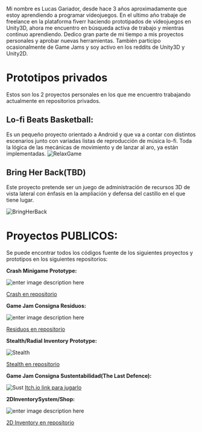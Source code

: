 ﻿
Mi nombre es Lucas Gariador, desde hace 3 años aproximadamente que estoy aprendiendo a programar videojuegos. En el ultimo año trabaje de freelance en la plataforma fiverr haciendo prototipados de videojuegos en Unity3D, ahora me encuentro en búsqueda activa de trabajo y mientras continuo aprendiendo. Dedico gran parte de mi tiempo a mis proyectos personales y aprobar nuevas herramientas. También participo ocasionalmente de Game Jams y soy activo en los reddits de Unity3D y Unity2D.




# Prototipos privados

Estos son los 2 proyectos personales en los que me encuentro trabajando actualmente en repositorios privados.

## Lo-fi Beats Basketball:

Es un pequeño proyecto orientado a Android y que va a contar con distintos escenarios junto con variadas listas de reproducción de música lo-fi. Toda la lógica de las mecánicas de movimiento y de lanzar al aro, ya están implementadas.
![RelaxGame](https://raw.githubusercontent.com/LucasGariador/PrototypeProjects/master/Gif/video-to-gif-converter%20%282%29.gif)

## Bring Her Back(TBD)

Este proyecto pretende ser un juego de administración de recursos 3D de vista lateral con énfasis en la ampliación y defensa del castillo en el que tiene lugar.


![BringHerBack](https://raw.githubusercontent.com/LucasGariador/PrototypeProjects/master/Gif/video-to-gif-converter%20(9).gif)


# Proyectos PUBLICOS:

Se puede encontrar todos los códigos fuente de los siguientes proyectos y prototipos en los siguientes repositorios:

**Crash Minigame Prototype:**

![enter image description here](https://raw.githubusercontent.com/LucasGariador/PrototypeProjects/master/Images/Crash.png)

[Crash en repositorio](https://github.com/LucasGariador/PrototypeCrash)

 **Game Jam Consigna Residuos:**
 
![enter image description here](https://raw.githubusercontent.com/LucasGariador/PrototypeProjects/master/Images/Residuos.png)

[Residuos en repositorio](https://github.com/LucasGariador/GameJam)


**Stealth/Radial Inventory Prototype:**

![Stealth](https://raw.githubusercontent.com/LucasGariador/PrototypeProjects/master/Images/Stealth.png)

[Stealth en repositorio](https://github.com/LucasGariador/StealthPrototypeFirst)

**Game Jam Consigna Sustentabilidad(The Last Defence):** 

 ![Sust](https://raw.githubusercontent.com/LucasGariador/PrototypeProjects/master/Images/Sust.png)
[Itch.io link para jugarlo](https://lucasgariador.itch.io/)

**2DInventorySystem/Shop:**

![enter image description here](https://raw.githubusercontent.com/LucasGariador/PrototypeProjects/master/Images/TaskLSW.png)

[2D Inventory en repositorio](https://github.com/LucasGariador/TaskLSW)

